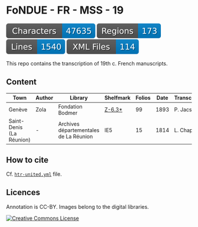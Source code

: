 # FoNDUE - FR - MSS - 19

![characters badge](badges/characters.svg) ![regions badge](badges/regions.svg) ![lines badge](badges/lines.svg) ![files badge](badges/files.svg)

This repo contains the transcription of 19th c. French manuscripts.

## Content


| Town  | Author  | Library                          | Shelfmark                                                          | Folios   | Date | Transcription               |
|-------|---------|----------------------------------|--------------------------------------------------------------------|----------|------|-----------------------------|
| Genève | Zola   | Fondation Bodmer                 | [Z-6.3*](https://bodmerlab.unige.ch/fr/constellations/autographes/barcode/1072068758) | 99        | 1893 | P. Jacsont |
| Saint-Denis (La Réunion) | - | Archives départementales de La Réunion | IE5                                             | 15      | 1814 | L. Chappuis |



## How to cite

Cf. [`htr-united.yml`](https://github.com/FoNDUE-HTR/FONDUE-FR-MSS-19/blob/main/htr-united.yml) file.

## Licences
Annotation is CC-BY. Images belong to the digital libraries.

<a rel="license" href="https://creativecommons.org/licenses/by/2.0"><img alt="Creative Commons License" style="border-width:0" src="https://i.creativecommons.org/l/by/2.0/88x31.png" /></a><br />
